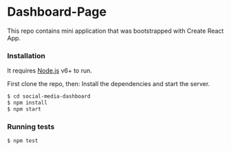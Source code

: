 # Dashboard-Page
This repo contains mini application that was bootstrapped with Create React App.

### Installation

It requires [Node.js](https://nodejs.org/) v6+ to run.

First clone the repo, then:
Install the dependencies and start the server.

```sh
$ cd social-media-dashboard
$ npm install
$ npm start
```

### Running tests

```sh
$ npm test
```

